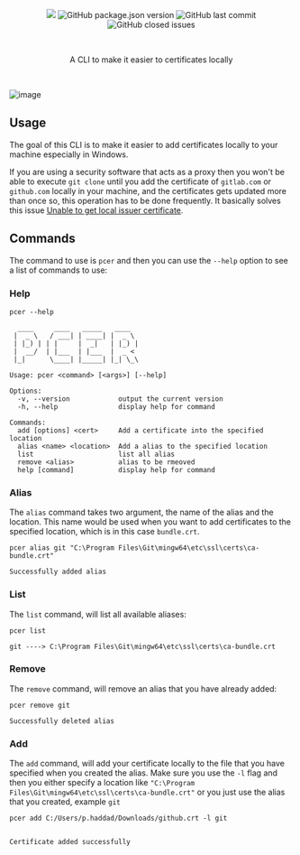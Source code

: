  <p align="center">
   <img  src="https://img.shields.io/badge/license-MIT-green">
<img alt="GitHub package.json version" src="https://img.shields.io/github/package-json/v/PeterHdd/pcer">
<img alt="GitHub last commit" src="https://img.shields.io/github/last-commit/PeterHdd/pcer">
<img alt="GitHub closed issues" src="https://img.shields.io/github/issues-closed/PeterHdd/pcer">
 </p>
 <br>
<p align="center">A CLI to make it easier to certificates locally</p>
<br>

![image](https://github.com/PeterHdd/pcer/assets/29070108/3f127245-94f2-4e6d-b596-9e80d25f833a)


## Usage

The goal of this CLI is to make it easier to add certificates locally to your machine especially in Windows. 

If you are using a security software that acts as a proxy then you won't be able to execute `git clone` until you add the certificate of `gitlab.com` or `github.com` locally in your machine, and the certificates gets updated more than once so, this operation has to be done frequently. It basically solves this issue [Unable to get local issuer certificate](https://stackoverflow.com/questions/36494336/npm-install-error-unable-to-get-local-issuer-certificate).


## Commands

The command to use is `pcer` and then you can use the `--help` option to see a list of commands to use:

### Help

```
pcer --help

  ____     ____   _____   ____
 |  _ \   / ___| | ____| |  _ \
 | |_) | | |     |  _|   | |_) |
 |  __/  | |___  | |___  |  _ <
 |_|      \____| |_____| |_| \_\

Usage: pcer <command> [<args>] [--help]

Options:
  -v, --version            output the current version
  -h, --help               display help for command

Commands:
  add [options] <cert>     Add a certificate into the specified location
  alias <name> <location>  Add a alias to the specified location
  list                     list all alias
  remove <alias>           alias to be rmeoved
  help [command]           display help for command
```

### Alias

The `alias` command takes two argument, the name of the alias and the location. This name would be used when you want to add certificates to the specified location, which is in this case `bundle.crt`.

```
pcer alias git "C:\Program Files\Git\mingw64\etc\ssl\certs\ca-bundle.crt"

Successfully added alias
```
### List

The `list` command, will list all available aliases:

```
pcer list

git ----> C:\Program Files\Git\mingw64\etc\ssl\certs\ca-bundle.crt
```

### Remove

The `remove` command, will remove an alias that you have already added:

```
pcer remove git

Successfully deleted alias
```


### Add

The `add` command, will add your certificate locally to the file that you have specified when you created the alias. Make sure you use the `-l` flag and then you either specify a location like `"C:\Program Files\Git\mingw64\etc\ssl\certs\ca-bundle.crt"` or you just use the alias that you created, example `git`

```
pcer add C:/Users/p.haddad/Downloads/github.crt -l git


Certificate added successfully
```